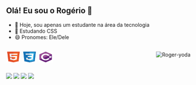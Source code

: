 ## Olá! Eu sou o Rogério 👋

- 🔭 Hoje, sou apenas um estudante na área da tecnologia
- 🌱 Estudando CSS
- 😄 Pronomes: Ele/Dele

<div style="display: inline_block"><br>
<img align="center" alt="Roger-HTML" height="30" width="40" src="https://raw.githubusercontent.com/devicons/devicon/master/icons/html5/html5-original.svg">
<img align="center" alt="Roger-CSS" height="30" width="40" src="https://raw.githubusercontent.com/devicons/devicon/master/icons/css3/css3-original.svg">
<img align="center" alt="Roger-Csharp" height="30" width="40" src="https://raw.githubusercontent.com/devicons/devicon/master/icons/csharp/csharp-original.svg">
<img align="right" alt="Roger-yoda" src="https://cdn.discordapp.com/attachments/795358919417397249/825430589581688872/hi.gif">
</div>

##

<div>
<a href="https://www.instagram.com/0_rogers" target="_blank"><img src="https://img.shields.io/badge/-Instagram-%23E4405F?style-for-the-badge&logo-instagram-logoColor-white"
target="blank"></a>
<a href="https://www.twitch.tv/rogeroge" target="_blank"><img src="https://img.shields.io/badge/Twitch-9146FF?style-for-the-badge&logo-twitch&logoColor-white"
target="blank"></a>
<a href="mailto:rogerio.soares2103@gmail.com"><img src="https://img.shields.io/badge/-Gmail-%23333?style-for-the-badge&logo-gmail&logoColor-white"
target="_blank"></a>
<a href="https://www.linkedin.com/in/rogerio-soares-thdg" target="blank"><img src="https://img.shields.io/badge/-LinkedIn-%23007785?style-for-the-badge&logo-linkedin-logoColor-white"
target="_blank"></a>
</div>
